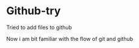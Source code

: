 # Github-try
Tried to add files to github 



Now i am bit familiar with the flow of git and github

